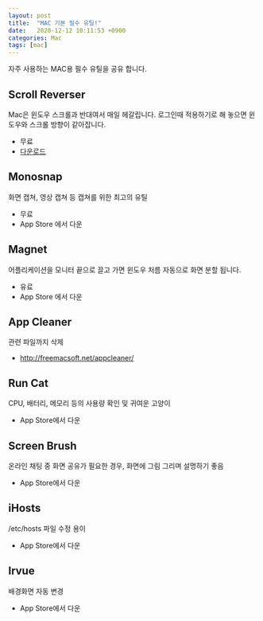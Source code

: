 ```yaml
---
layout: post
title:  "MAC 기본 필수 유틸!"
date:   2020-12-12 10:11:53 +0900
categories: Mac
tags: [mac]
---
```


자주 사용하는 MAC용 필수 유틸을 공유 합니다.



## Scroll Reverser

Mac은 윈도우 스크롤과 반대여서 매일 헤갈립니다. 
로그인때 적용하기로 해 놓으면 윈도우와 스크롤 방향이 같아잡니다.

* 무료
* [다운로드](https://pilotmoon.com/scrollreverser/)



## Monosnap
화면 캡쳐, 영상 캡쳐 등 캡쳐를 위한 최고의 유틸

* 무료
* App Store 에서 다운



## Magnet
어플리케이션을 모니터 끝으로 끌고 가면 윈도우 처름 자동으로 화면 분할 됩니다.

* 유료
* App Store 에서 다운



## App Cleaner

관련 파일까지 삭제    

* http://freemacsoft.net/appcleaner/



## Run Cat

CPU, 배터리, 메모리 등의 사용량 확인 및 귀여운 고양이

* App Store에서 다운



## Screen Brush

온라인 채팅 중 화면 공유가 필요한 경우, 화면에 그림 그리며 설명하기 좋음

* App Store에서 다운



## iHosts

/etc/hosts 파일 수정 용이

* App Store에서 다운



## Irvue

배경화면 자동 변경

* App Store에서 다운
